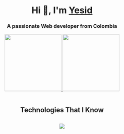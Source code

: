 <h1 align="center">Hi 👋, I'm <a href="#" target="blank">
Yesid</a></h1>
<h3 align="center">A passionate Web developer from Colombia</h3>
    
<p align="center">
<a href="https://github.com/yesidexe">
  <img height="180em" src="https://github-readme-stats.vercel.app/api?username=yesidexe&show_icons=true&cache_seconds=86400&theme=github_dark&rank_icon=github"/>
  <img height="180em" src="https://github-readme-stats.vercel.app/api/top-langs/?username=yesidexe&layout=compact&langs_count=8&theme=github_dark"/>    
</a>
</p>

<div align="center">
    <h2 style="display: inline-block">Technologies That I Know</h2>
</div>
<p align="center">
  <a href="https://skillicons.dev">
    <img src="https://skillicons.dev/icons?i=git,github,bash,docker,fastapi,postgres,py" />
  </a>
</p>
